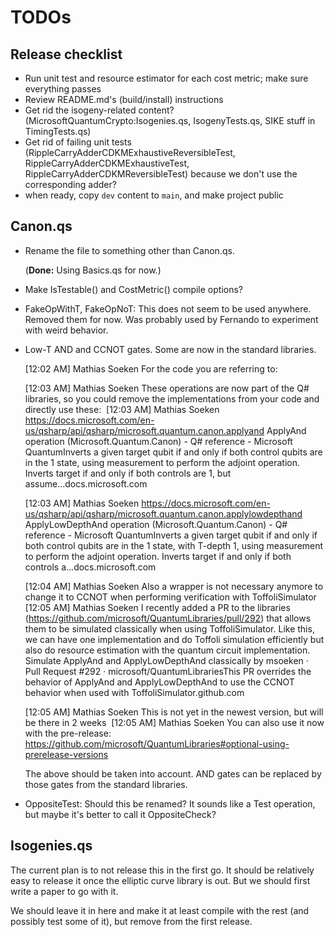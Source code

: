 ﻿# TODOs

## Release checklist

- Run unit test and resource estimator for each cost metric; make sure everything passes
- Review README.md's (build/install) instructions
- Get rid the isogeny-related content? (MicrosoftQuantumCrypto:Isogenies.qs, IsogenyTests.qs, SIKE stuff in TimingTests.qs)
- Get rid of failing unit tests (RippleCarryAdderCDKMExhaustiveReversibleTest, RippleCarryAdderCDKMExhaustiveTest, RippleCarryAdderCDKMReversibleTest) because we don't use the corresponding adder?
- when ready, copy `dev` content to `main`, and make project public

## Canon.qs

- Rename the file to something other than Canon.qs. 
    
    (**Done:** Using Basics.qs for now.)

- Make IsTestable() and CostMetric() compile options?

- FakeOpWithT, FakeOpNoT: This does not seem to be used anywhere. Removed them for now. Was probably used by Fernando to experiment with weird behavior.

- Low-T AND and CCNOT gates. Some are now in the standard libraries.

    [12:02 AM] Mathias Soeken
    For the code you are referring to:

    [12:03 AM] Mathias Soeken
    These operations are now part of the Q# libraries, so you could remove the implementations from your code and directly use these:
​
    [12:03 AM] Mathias Soeken
    <https://docs.microsoft.com/en-us/qsharp/api/qsharp/microsoft.quantum.canon.applyand>
    ApplyAnd operation (Microsoft.Quantum.Canon) - Q# reference - Microsoft QuantumInverts a given target qubit if and only if both control qubits are in the 1 state, using measurement to perform the adjoint operation. Inverts target if and only if both controls are 1, but assume...docs.microsoft.com

    ​[12:03 AM] Mathias Soeken
    <https://docs.microsoft.com/en-us/qsharp/api/qsharp/microsoft.quantum.canon.applylowdepthand>
    ApplyLowDepthAnd operation (Microsoft.Quantum.Canon) - Q# reference - Microsoft QuantumInverts a given target qubit if and only if both control qubits are in the 1 state, with T-depth 1, using measurement to perform the adjoint operation. Inverts target if and only if both controls a...docs.microsoft.com

    ​[12:04 AM] Mathias Soeken
    Also a wrapper is not necessary anymore to change it to CCNOT when performing verification with ToffoliSimulator
​
    [12:05 AM] Mathias Soeken
    I recently added a PR to the libraries (<https://github.com/microsoft/QuantumLibraries/pull/292>) that allows them to be simulated classically when using ToffoliSimulator. Like this, we can have one implementation and do Toffoli simulation efficiently but also do resource estimation with the quantum circuit implementation.
    Simulate ApplyAnd and ApplyLowDepthAnd classically by msoeken · Pull Request #292 · microsoft/QuantumLibrariesThis PR overrides the behavior of ApplyAnd and ApplyLowDepthAnd to use the CCNOT behavior when used with ToffoliSimulator.github.com

    [12:05 AM] Mathias Soeken
    This is not yet in the newest version, but will be there in 2 weeks
​
    [12:05 AM] Mathias Soeken
    You can also use it now with the pre-release: <https://github.com/microsoft/QuantumLibraries#optional-using-prerelease-versions>

    The above should be taken into account. AND gates can be replaced by those gates from the standard libraries.

- OppositeTest: Should this be renamed? It sounds like a Test operation, but maybe it's better to call it OppositeCheck?

## Isogenies.qs

The current plan is to not release this in the first go. It should be relatively easy to release it once the elliptic curve library is out. But we should first write a paper to go with it.

We should leave it in here and make it at least compile with the rest (and possibly test some of it), but remove from the first release.